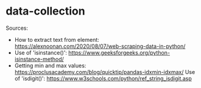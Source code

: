 # data-collection
Sources:
- How to extract text from element: https://alexnoonan.com/2020/08/07/web-scraping-data-in-python/
- Use of 'isinstance()':
    https://www.geeksforgeeks.org/python-isinstance-method/
- Getting min and max values: https://proclusacademy.com/blog/quicktip/pandas-idxmin-idxmax/
Use of 'isdigit()': 
    https://www.w3schools.com/python/ref_string_isdigit.asp
